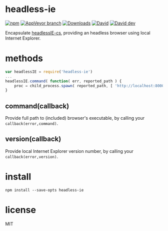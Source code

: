 # headless-ie

[![npm](https://img.shields.io/npm/v/headless-ie.svg?style=plastic)](https://www.npmjs.com/package/headless-ie)
[![AppVeyor branch](https://img.shields.io/appveyor/ci/ElNounch/headlessIE/master.svg?label=Windows&style=plastic)](https://ci.appveyor.com/project/ElNounch/headlessie)
[![Downloads](https://img.shields.io/npm/dm/headless-ie.svg?style=plastic)](https://www.npmjs.com/package/headless-ie)
[![David](https://img.shields.io/david/ElNounch/headlessIE.svg?style=plastic)](https://github.com/ElNounch/headlessIE)
[![David dev](https://img.shields.io/david/dev/ElNounch/headlessIE.svg?style=plastic)](https://github.com/ElNounch/headlessIE)

Encapsulate [headlessIE-cs](https://github.com/ElNounch/headlessIE-cs), providing an headless browser using local Internet Explorer.

# methods

``` js
var headlessIE = require('headless-ie')
...
headlessIE.command( function( err, reported_path ) {
    proc = child_process.spawn( reported_path, [ 'http://localhost:8000/entrance' ] )
}
```

## command(callback)

Provide full path to (included) browser's executable, by calling your `callback(error,command)`.

## version(callback)

Provide local Internet Explorer version number, by calling your `callback(error,version)`.

# install

```
npm install --save-opts headless-ie
```

# license

MIT
